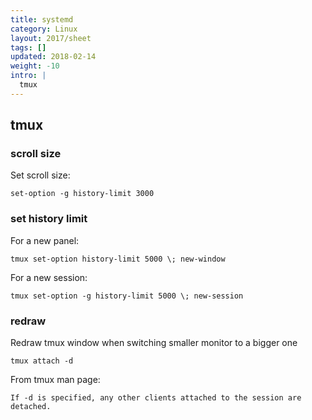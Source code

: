 ```yaml
---
title: systemd
category: Linux
layout: 2017/sheet
tags: []
updated: 2018-02-14
weight: -10
intro: |
  tmux
---
```


tmux
----

### scroll size

Set scroll size:

    set-option -g history-limit 3000

### set history limit

For a new panel:

    tmux set-option history-limit 5000 \; new-window

For a new session:

    tmux set-option -g history-limit 5000 \; new-session

### redraw

Redraw tmux window when switching smaller monitor to a bigger one

    tmux attach -d

From tmux man page:
```
If -d is specified, any other clients attached to the session are detached.
```

